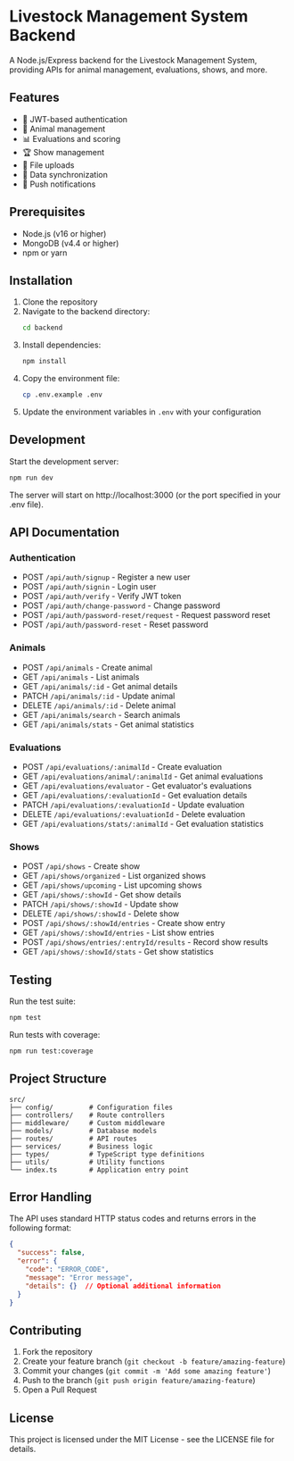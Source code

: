 # Livestock Management System Backend

A Node.js/Express backend for the Livestock Management System, providing APIs for animal management, evaluations, shows, and more.

## Features

- 🔐 JWT-based authentication
- 🐄 Animal management
- 📊 Evaluations and scoring
- 🏆 Show management
- 📁 File uploads
- 🔄 Data synchronization
- 📱 Push notifications

## Prerequisites

- Node.js (v16 or higher)
- MongoDB (v4.4 or higher)
- npm or yarn

## Installation

1. Clone the repository
2. Navigate to the backend directory:
   ```bash
   cd backend
   ```
3. Install dependencies:
   ```bash
   npm install
   ```
4. Copy the environment file:
   ```bash
   cp .env.example .env
   ```
5. Update the environment variables in `.env` with your configuration

## Development

Start the development server:

```bash
npm run dev
```

The server will start on http://localhost:3000 (or the port specified in your .env file).

## API Documentation

### Authentication

- POST `/api/auth/signup` - Register a new user
- POST `/api/auth/signin` - Login user
- POST `/api/auth/verify` - Verify JWT token
- POST `/api/auth/change-password` - Change password
- POST `/api/auth/password-reset/request` - Request password reset
- POST `/api/auth/password-reset` - Reset password

### Animals

- POST `/api/animals` - Create animal
- GET `/api/animals` - List animals
- GET `/api/animals/:id` - Get animal details
- PATCH `/api/animals/:id` - Update animal
- DELETE `/api/animals/:id` - Delete animal
- GET `/api/animals/search` - Search animals
- GET `/api/animals/stats` - Get animal statistics

### Evaluations

- POST `/api/evaluations/:animalId` - Create evaluation
- GET `/api/evaluations/animal/:animalId` - Get animal evaluations
- GET `/api/evaluations/evaluator` - Get evaluator's evaluations
- GET `/api/evaluations/:evaluationId` - Get evaluation details
- PATCH `/api/evaluations/:evaluationId` - Update evaluation
- DELETE `/api/evaluations/:evaluationId` - Delete evaluation
- GET `/api/evaluations/stats/:animalId` - Get evaluation statistics

### Shows

- POST `/api/shows` - Create show
- GET `/api/shows/organized` - List organized shows
- GET `/api/shows/upcoming` - List upcoming shows
- GET `/api/shows/:showId` - Get show details
- PATCH `/api/shows/:showId` - Update show
- DELETE `/api/shows/:showId` - Delete show
- POST `/api/shows/:showId/entries` - Create show entry
- GET `/api/shows/:showId/entries` - List show entries
- POST `/api/shows/entries/:entryId/results` - Record show results
- GET `/api/shows/:showId/stats` - Get show statistics

## Testing

Run the test suite:

```bash
npm test
```

Run tests with coverage:

```bash
npm run test:coverage
```

## Project Structure

```
src/
├── config/         # Configuration files
├── controllers/    # Route controllers
├── middleware/     # Custom middleware
├── models/         # Database models
├── routes/         # API routes
├── services/       # Business logic
├── types/          # TypeScript type definitions
├── utils/          # Utility functions
└── index.ts        # Application entry point
```

## Error Handling

The API uses standard HTTP status codes and returns errors in the following format:

```json
{
  "success": false,
  "error": {
    "code": "ERROR_CODE",
    "message": "Error message",
    "details": {}  // Optional additional information
  }
}
```

## Contributing

1. Fork the repository
2. Create your feature branch (`git checkout -b feature/amazing-feature`)
3. Commit your changes (`git commit -m 'Add some amazing feature'`)
4. Push to the branch (`git push origin feature/amazing-feature`)
5. Open a Pull Request

## License

This project is licensed under the MIT License - see the LICENSE file for details.